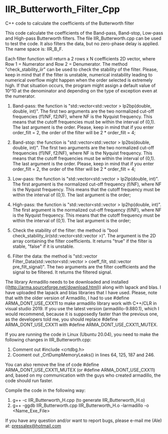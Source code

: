 # IIR_Butterworth_Filter_Cpp
C++ code to calculate the coefficients of the Butterworth filter


This code calculate the coefficients of the Band-pass, Band-stop, Low-pass and High-pass Butterworth filters. The file IIR_Butterworth.cpp can be used to test the code. It also filters the data, but no zero-phase delay is applied. The name space is: IIR_B_F.

Each filter function will return a 2 rows x N coefficients 2D vector, where Row 1 = Numerator and Row 2 = Denumerator. The method "check_stability_iir" can be used to check the stability of the filter. Please, keep in mind that if the filter is unstable, numerical instability leading to numerical overflow might happen when the order selected is extremely high. If that situation occurs, the program might assign a default value of 10^10 at the denominator and depending on the type of exception even at the numerator.

1) Band-pass: the function is "std::vector<std::vector<double> > lp2bp(double, double, int)". The first two arguments are the two normalized cut-off frequencies (f1/NF, f2/NF), where NF is the Nyquist frequency. This means that the cutoff frequencies must be within the interval of (0,1). The last argument is the order. Please, keep in mind that if you enter order_filt = 2, the order of the filter will be 2 * order_filt = 4;

2) Band-stop: the function is "std::vector<std::vector<double> > lp2bs(double, double, int)". The first two arguments are the two normalized cut-off frequencies (f1/NF, f2/NF), where NF is the Nyquist frequency. This means that the cutoff frequencies must be within the interval of (0,1). The last argument is the order. Please, keep in mind that if you enter order_filt = 2, the order of the filter will be 2 * order_filt = 4;

3) Low-pass: the function is "std::vector<std::vector<double> > lp2lp(double, int)". The first argument is the normalized cut-off frequency (f/NF), where NF is the Nyquist frequency. This means that the cutoff frequency must be within the interval of (0,1). The last argument is the order;

4) High-pass: the function is "std::vector<std::vector<double> > lp2hp(double, int)". The first argument is the normalized cut-off frequency (f/NF), where NF is the Nyquist frequency. This means that the cutoff frequency must be within the interval of (0,1). The last argument is the order;

5) Check the stability of the filter: the method is "bool check_stability_iir(std::vector<std::vector<double> >)". The argument is the 2D array containing the filter coefficients. It returns "true" if the filter is stable, "false" if it is unstable. 

6) Filter the data: the method is "std::vector<double> Filter_Data(std::vector<std::vector<double> > coeff_filt, std::vector<double> pre_filt_signal)". The two arguments are the filter coefficients and the signal to be filtered. It returns the filtered signal.

The library Armadillo needs to be downloaded and installed ((http://arma.sourceforge.net/download.html)) along with lapack and blas. I have uploaded the lapack and blas libraries that I have used. Please, note that with the older version of Armadillo, I had to use #define ARMA_DONT_USE_CXX11 to make armadillo library work with C++/CLR in visual studio 2019. If you use the latest version (armadillo-9.880.1), which I would recommend, because it is supposedly faster than the previous one, as the developers told me, you should replace #define ARMA_DONT_USE_CXX11 with #define ARMA_DONT_USE_CXX11_MUTEX. 

If you are running the code in Linux (Ubuntu 20.04), you need to make the following changes in IIR_Butterworth.cpp:
1) Comment out #include <crtdbg.h>
2) Cooment out  _CrtDumpMemoryLeaks() in lines 64, 125, 187 and 246.

You can also remove the line of code #define ARMA_DONT_USE_CXX11_MUTEX (or #define ARMA_DONT_USE_CXX11) and, based on my communication with the guys who created armadillo, the code should run faster. 

Compile the code in the following way: 
  
  1) g++ -c IIR_Butterworth_H.cpp (to generate IIR_Butterworth_H.o)
  2) g++ -ggdb IIR_Butterworth.cpp IIR_Butterworth_H.o -larmadillo -o <Name_Exe_File>

If you have any question and/or want to report bugs, please e-mail me (Ale) at: pressalex@hotmail.com
